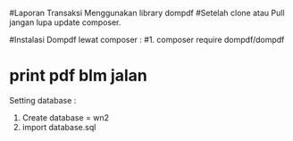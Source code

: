 #Laporan Transaksi Menggunakan library dompdf 
#Setelah clone atau Pull jangan lupa update composer.

#Instalasi Dompdf lewat composer :
#1. composer require dompdf/dompdf 
# print pdf blm jalan

Setting database :
1. Create database = wn2
2. import database.sql
